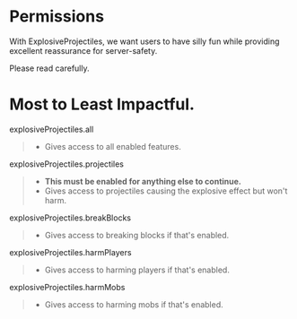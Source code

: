 # Permissions

With ExplosiveProjectiles, we want users to have silly fun while providing excellent reassurance for server-safety.

Please read carefully.


# Most to Least Impactful.

explosiveProjectiles.all
> - Gives access to all enabled features.

explosiveProjectiles.projectiles
> - **This must be enabled for anything else to continue.**
> - Gives access to projectiles causing the explosive effect but won't harm.

explosiveProjectiles.breakBlocks
> - Gives access to breaking blocks if that's enabled.

explosiveProjectiles.harmPlayers
> - Gives access to harming players if that's enabled.

explosiveProjectiles.harmMobs
> - Gives access to harming mobs if that's enabled.
